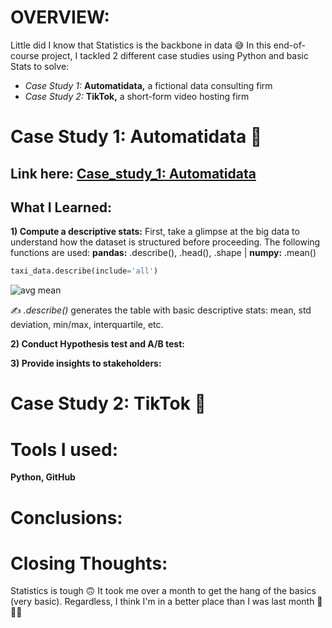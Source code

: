 # OVERVIEW:
Little did I know that Statistics is the backbone in data 😅 In this end-of-course project, I tackled 2 different case studies using Python and basic Stats to solve:
- *Case Study 1:* **Automatidata,** a fictional data consulting firm
- *Case Study 2:* **TikTok,** a short-form video hosting firm

# Case Study 1: Automatidata 🚕
## Link here: [Case_study_1: Automatidata](https://github.com/amy941/Google_Advanced_Module-4_Statistics/blob/main/Case_Study_1_%20Automatidata.ipynb)

## What I Learned:
  
  **1) Compute a descriptive stats:**
     First, take a glimpse at the big data to understand how the dataset is structured before proceeding. The following functions are used:
     **pandas:** .describe(), .head(), .shape | **numpy:** .mean()

 ```python
 taxi_data.describe(include='all')
 ```

![avg mean](https://github.com/user-attachments/assets/1c9d15bb-1da5-43a8-816d-22337b4468da)

✍ *.describe()* generates the table with basic descriptive stats: mean, std deviation, min/max, interquartile, etc.
     
     
    
     
  
 

  **2) Conduct Hypothesis test and A/B test:**

  
  **3) Provide insights to stakeholders:** 





# Case Study 2: TikTok 🎵




# Tools I used:
**Python, GitHub**

# Conclusions:

# Closing Thoughts:
Statistics is tough 🙃 It took me over a month to get the hang of the basics (very basic). Regardless, I think I'm in a better place than I was last month 🐌🐌🐌
